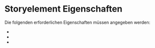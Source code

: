 # Storyelement Eigenschaften

Die folgenden erforderlichen Eigenschaften müssen angegeben werden:
- [](ASN0006.md)
- [](ASN0007.md)
- [](ASN0009.md)
